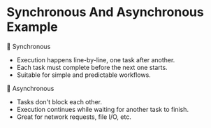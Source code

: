 # Synchronous And Asynchronous Example
🔸 Synchronous<br>
- Execution happens line-by-line, one task after another.<br>
- Each task must complete before the next one starts.<br>
- Suitable for simple and predictable workflows.<br>

🔸 Asynchronous<br>
- Tasks don't block each other.<br>
- Execution continues while waiting for another task to finish.<br>
- Great for network requests, file I/O, etc.<br>
